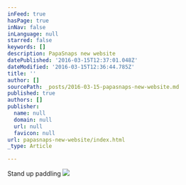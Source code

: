 ```yaml
---
inFeed: true
hasPage: true
inNav: false
inLanguage: null
starred: false
keywords: []
description: PapaSnaps new website
datePublished: '2016-03-15T12:37:01.048Z'
dateModified: '2016-03-15T12:36:44.785Z'
title: ''
author: []
sourcePath: _posts/2016-03-15-papasnaps-new-website.md
published: true
authors: []
publisher:
  name: null
  domain: null
  url: null
  favicon: null
url: papasnaps-new-website/index.html
_type: Article

---
```

Stand up paddling
![](https://the-grid-user-content.s3-us-west-2.amazonaws.com/64efb93b-7323-4222-8af3-6025753fca21.jpg)